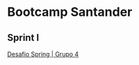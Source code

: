 # Bootcamp Santander

## Sprint I

[Desafio Spring | Grupo 4](https://github.com/deRivasLeandroSantander/4_desafio_spring)
